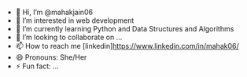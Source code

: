- 👋 Hi, I’m @mahakjain06
- 👀 I’m interested in web development
- 🌱 I’m currently learning Python and Data Structures and Algorithms
- 💞️ I’m looking to collaborate on ...
- 📫 How to reach me [linkedin]https://www.linkedin.com/in/mahak06/
- 😄 Pronouns: She/Her
- ⚡ Fun fact: ...

<!---
mahakjain06/mahakjain06 is a ✨ special ✨ repository because its `README.md` (this file) appears on your GitHub profile.
You can click the Preview link to take a look at your changes.
--->
